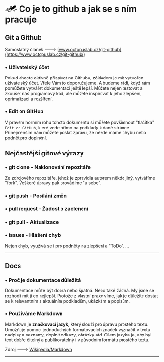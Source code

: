 # ![logo](img/logo_small.png) Co je to github a jak se s ním pracuje

## Git a Github

Samostatný článek 🡒 [www.octopuslab.cz/git-github](https://www.octopuslab.cz/git-github/)

### • Uživatelský účet

Pokud chcete aktivně přispívat na Githubu, základem je mít vytvořen uživatelský účet. Vřele Vám to doporučujeme. A budeme rádi, když nám pomůžete vytvářet dokumentaci ještě lepší. Můžete nejen testovat a zkoušet náš programový kód, ale můžete inspirovat k jeho zlepšení, oprimalizaci a rozšíření.

### • Edit on GitHub

V pravém hormím rohu tohoto dokumentu si můžete povšimnout "tlačítka" `Edit on GitHub`, které vede přímo na podklady k dané stránce.
Přinejmenším nám můžete poslat zprávu, že někde máme chybu nebo podnět pro doplnění.

## Nejčastější gitové výrazy

### • git clone - Naklonování repozitáře
Ze zdrojového repozitáře, jehož je zpravidla autorem někdo jiný, vytváříme "fork".
Veškeré úpravy pak provádíme "u sebe".

### • git push - Posílání změn 

### • pull request - Žádost o začlenění

### • git pull - Aktualizace

### • issues - Hlášení chyb
Nejen chyb, využívá se i pro podněty na zlepšení a "ToDo".
...

---

## Docs

### • Proč je dokumentace důležitá

Dokumentace může být dobrá nebo špatná. Nebo také žádná. My jsme se rozhodli mít ji co nejlepší. Protože z vlastní praxe víme, jak je důležité dostat se k relevantním a aktuálním podkladům, ukázkám a popisům. 

### • Používáme Markdown

Markdown je **značkovací jazyk**, který slouží pro úpravu prostého textu. Umožňuje pomocí jednoduchých formátovacích značek vyznačit v textu nadpisy a seznamy, doplnit odkazy, obrázky atd. Cílem jazyka je, aby byl text dobře čitelný a publikovatelný i v původním formátu prostého textu.

Zdroj 🡒 [Wikipedia/Markdown](https://cs.wikipedia.org/wiki/Markdown)

---